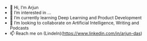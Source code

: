 - 👋 Hi, I’m Arjun 
- 👀 I’m interested in ...
- 🌱 I’m currently learning Deep Learning and Product Development
- 💞️ I’m looking to collaborate on Artificial Intelligence, Writing and Podcasts
- 📫 Reach me on (LindeIn)(https://www.linkedin.com/in/arjun-das)

<!---
arjunkaarat/arjunkaarat is a ✨ special ✨ repository because its `README.md` (this file) appears on your GitHub profile.
You can click the Preview link to take a look at your changes.
--->
